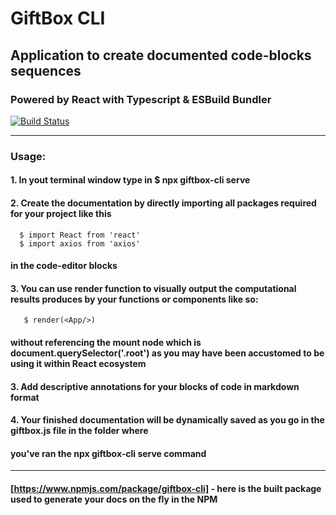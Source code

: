# **GiftBox** CLI
## Application to create documented code-blocks sequences

### Powered by React with Typescript & ESBuild Bundler

[![Build Status](https://travis-ci.org/joemccann/dillinger.svg?branch=master)](https://travis-ci.org/joemccann/dillinger)

------------------------------------
### Usage:
 #### 1. In yout terminal window type in $ **npx giftbox-cli serve**
 #### 2. Create the documentation by directly importing all packages required for your project like this 
      $ import React from 'react' 
      $ import axios from 'axios'
 #### in the code-editor blocks
 #### 3. You can use **render** function to visually output the computational results produces by your functions or                 components like so:
       $ render(<App/>)
#### without referencing the mount node which is document.querySelector('.root') as you may have been accustomed to be using it within React ecosystem
 #### 3. Add descriptive annotations for your blocks of code in markdown format
 #### 4. Your finished documentation will be dynamically saved as you go in the **giftbox.js** file in the folder where 
 ####  you've ran the **npx giftbox-cli serve** command

--------------------------------
 #### [https://www.npmjs.com/package/giftbox-cli] -  here is the built package used to generate your docs on the fly in the NPM

